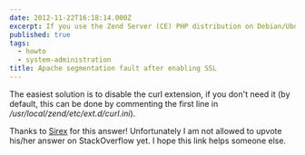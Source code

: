 ```yaml
---
date: 2012-11-22T16:18:14.000Z
excerpt: If you use the Zend Server (CE) PHP distribution on Debian/Ubuntu, apparently there is a conflict between PHP's <em>curl</em> extension and Apache's <em>mod_ssl</em>, resulting in a segmentation fault (crash) upon starting Apache.
published: true
tags:
  - howto
  - system-administration
title: Apache segmentation fault after enabling SSL
---
```

The easiest solution is to disable the curl extension, if you don't need it (by default, this can be done by commenting the first line in _/usr/local/zend/etc/ext.d/curl.ini_).

Thanks to [Sirex](https://stackoverflow.com/questions/10831772/apache-2-segmentation-fault-when-zend-php-53-installed-with-curl) for this answer! Unfortunately I am not allowed to upvote his/her answer on StackOverflow yet. I hope this link helps someone else.
